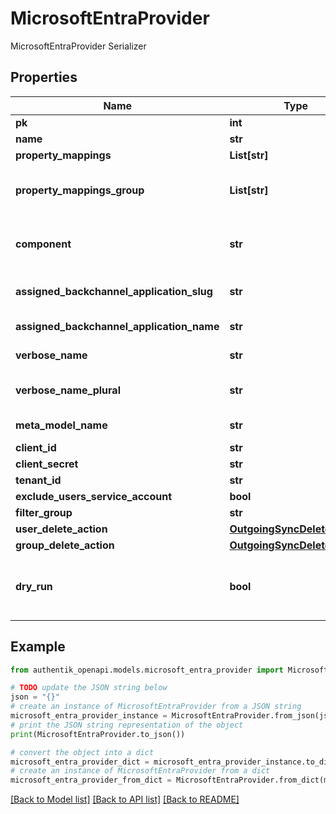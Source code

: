 # MicrosoftEntraProvider

MicrosoftEntraProvider Serializer

## Properties

Name | Type | Description | Notes
------------ | ------------- | ------------- | -------------
**pk** | **int** |  | [readonly] 
**name** | **str** |  | 
**property_mappings** | **List[str]** |  | [optional] 
**property_mappings_group** | **List[str]** | Property mappings used for group creation/updating. | [optional] 
**component** | **str** | Get object component so that we know how to edit the object | [readonly] 
**assigned_backchannel_application_slug** | **str** | Internal application name, used in URLs. | [readonly] 
**assigned_backchannel_application_name** | **str** | Application&#39;s display Name. | [readonly] 
**verbose_name** | **str** | Return object&#39;s verbose_name | [readonly] 
**verbose_name_plural** | **str** | Return object&#39;s plural verbose_name | [readonly] 
**meta_model_name** | **str** | Return internal model name | [readonly] 
**client_id** | **str** |  | 
**client_secret** | **str** |  | 
**tenant_id** | **str** |  | 
**exclude_users_service_account** | **bool** |  | [optional] 
**filter_group** | **str** |  | [optional] 
**user_delete_action** | [**OutgoingSyncDeleteAction**](OutgoingSyncDeleteAction.md) |  | [optional] 
**group_delete_action** | [**OutgoingSyncDeleteAction**](OutgoingSyncDeleteAction.md) |  | [optional] 
**dry_run** | **bool** | When enabled, provider will not modify or create objects in the remote system. | [optional] 

## Example

```python
from authentik_openapi.models.microsoft_entra_provider import MicrosoftEntraProvider

# TODO update the JSON string below
json = "{}"
# create an instance of MicrosoftEntraProvider from a JSON string
microsoft_entra_provider_instance = MicrosoftEntraProvider.from_json(json)
# print the JSON string representation of the object
print(MicrosoftEntraProvider.to_json())

# convert the object into a dict
microsoft_entra_provider_dict = microsoft_entra_provider_instance.to_dict()
# create an instance of MicrosoftEntraProvider from a dict
microsoft_entra_provider_from_dict = MicrosoftEntraProvider.from_dict(microsoft_entra_provider_dict)
```
[[Back to Model list]](../README.md#documentation-for-models) [[Back to API list]](../README.md#documentation-for-api-endpoints) [[Back to README]](../README.md)


